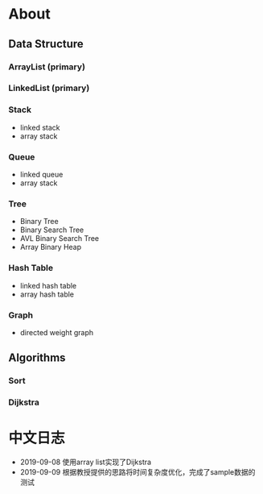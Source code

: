 # About
## Data Structure
### ArrayList (primary)
### LinkedList (primary)
### Stack
- linked stack
- array stack
### Queue
- linked queue
- array stack
### Tree
- Binary Tree
- Binary Search Tree
- AVL Binary Search Tree
- Array Binary Heap
### Hash Table
- linked hash table
- array hash table
### Graph
- directed weight graph
## Algorithms
### Sort
### Dijkstra
# 中文日志
- 2019-09-08	使用array list实现了Dijkstra
- 2019-09-09	根据教授提供的思路将时间复杂度优化，完成了sample数据的测试